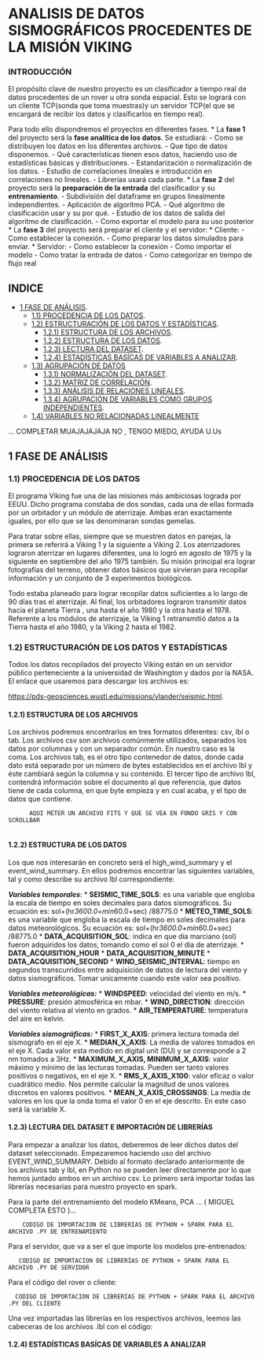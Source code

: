
# ANALISIS DE DATOS SISMOGRÁFICOS PROCEDENTES DE LA MISIÓN VIKING


### INTRODUCCIÓN

El propósito clave de nuestro proyecto es un clasificador a tiempo real de datos procedentes de un rover u otra sonda espacial.
Esto se logrará con un cliente TCP(sonda que toma muestras)y un servidor TCP(el que se encargará de recibir los datos y clasificarlos en tiempo real). 

Para todo ello dispondremos el proyectos en diferentes fases.
	* La **fase 1** del proyecto será la **fase analítica de los datos**. Se estudiará:
		- Como se distribuyen los datos en los diferentes archivos.
		- Que tipo de datos disponemos.
		- Qué características tienen esos datos, haciendo uso de estadísticas básicas y distribuciones.
		- Estandarización o normalización de los datos.
		- Estudio de correlaciones lineales e introducción en correlaciones no lineales.
		- Librerías usará cada parte.
	* La **fase 2** del proyecto será la **preparación de la entrada** del clasificador y su **entrenamiento**.
		- Subdivisión del dataframe en grupos linealmente independientes.
		- Aplicación de algorítmo PCA.
		- Qué algoritmo de clasificación usar y su por qué.
		- Estudio de los datos de salida del algoritmo de clasificación.
		- Como exportar el modelo para su uso posterior
	* La **fase 3** del proyecto será preparar el cliente y el servidor:
		* Cliente:
			- Como establecer la conexión.
			- Como preparar los datos simulados para envíar.
		* Servidor:
			- Como establecer la conexión
			- Como importar el modelo
			- Como tratar la entrada de datos
			- Como categorizar en tiempo de flujo real
	
		

## INDICE

- [ 1 FASE DE ANÁLISIS](#1-fase-de-análisis).
  - [1.1) PROCEDENCIA DE LOS DATOS](#insertar-hn).
  - [1.2) ESTRUCTURACIÓN DE LOS DATOS Y ESTADÍSTICAS](#insertar-hn).
    - [1.2.1) ESTRUCTURA DE LOS ARCHIVOS](#insertar-hn).
    - [1.2.2) ESTRUCTURA DE LOS DATOS](#insertar-hn).
    - [1.2.3) LECTURA DEL DATASET](#insertar-hn).
    - [1.2.4) ESTADÍSTICAS BASÍCAS DE VARIABLES A ANALIZAR](#insertar-hn).
  - [1.3) AGRUPACIÓN DE DATOS](#insertar-hn)
    - [1.3.1) NORMALIZACIÓN DEL DATASET](#insertar-hn).
    - [1.3.2) MATRIZ DE CORRELACIÓN](#insertar-hn).
    - [1.3.3) ANÁLISIS DE RELACIONES LINEALES](#insertar-hn).
    - [1.3.4) AGRUPACIÓN DE VARIABLES COMO GRUPOS INDEPENDIENTES](#insertar-hn).
  - [1.4) VARIABLES NO RELACIONADAS LINEALMENTE](#insertar-hn)
   					          
... COMPLETAR MUAJAJAJAJA NO , TENGO MIEDO, AYUDA U.Us
  
  
  ##
  ## 1 FASE DE ANÁLISIS
  ### 1.1) PROCEDENCIA DE LOS DATOS
  
  El programa Viking fue una de las misiones más ambiciosas lograda por EEUU.
  Dicho programa constaba de dos sondas, cada una de ellas formada por un orbitador y un módulo de aterrizaje. Ambas eran exactamente iguales, por ello que se las denominaran sondas gemelas.

  Para tratar sobre ellas, siempre que se muestren datos en parejas, la primera se referirá a Viking 1 y la siguiente a Viking 2.
  Los aterrizadores lograron aterrizar en lugares diferentes, una lo logró en agosto de 1975 y la siguiente en septiembre del año 1975 también.
  Su misión principal era lograr fotografías del terreno, obtener datos básicos que sirvieran para recopilar información y un conjunto de 3 experimentos biológicos.

  Todo estaba planeado para lograr recopilar datos suficientes a lo largo de 90 días tras el aterrizaje. 
  Al final, los orbitadores lograron transmitir datos hacia el planeta Tierra , una hasta el año 1980 y la otra hasta el 1978.
  Referente a los módulos de aterrizaje, la Viking 1 retransmitió datos a la Tierra hasta el año 1980, y la Viking 2 hasta el 1982.
  
  ### 1.2) ESTRUCTURACIÓN DE LOS DATOS Y ESTADÍSTICAS
  
  Todos los datos recopilados del proyecto Viking están en un servidor público perteneciente a la universidad de Washington y dados por  la NASA.
  El enlace que usaremos para descargar los archivos es:
  
  https://pds-geosciences.wustl.edu/missions/vlander/seismic.html.
  
   #### 1.2.1) ESTRUCTURA DE LOS ARCHIVOS
   Los archivos podremos encontrarlos en tres formatos diferentes: csv, lbl o tab.
   Los archivos csv son archivos comúnmente utilizados, separados los datos por columnas y con un separador común. En nuestro caso es la coma.
   Los archivos tab, es el otro tipo contenedor de datos, donde cada dato está separado por un número de bytes establecidos en el archivo lbl y éste cambiará según la columna y su contenido.
   El tercer tipo de archivo lbl, contendrá información sobre el documento al que referencia, que datos tiene de cada columna, en que byte empieza y en cual acaba, y el tipo de datos que contiene.
    
   ```
    	 AQUI METER UN ARCHIVO FITS Y QUE SE VEA EN FONDO GRIS Y CON SCROLLBAR
	
   ```
    

   #### 1.2.2) ESTRUCTURA DE LOS DATOS
     
   Los que nos interesarán en concreto será el high_wind_summary y el event_wind_summary.
   En ellos podremos encontrar las siguientes variables, tal y como describe su archivo lbl correspondiente:
	
   ***Variables temporales***:
	*	**SEISMIC_TIME_SOLS**: es una variable que engloba la escala de tiempo en soles decimales para datos sismográficos.
	Su ecuación es: sol+(hr*3600.0+min*60.0+sec) /88775.0
	*	**METEO_TIME_SOLS**: es una variable que engloba la escala de tiempo en soles decimales para datos meteorológicos.
	Su ecuación es: sol+(hr*3600.0+min*60.0+sec) /88775.0
	*	**DATA_ACQUISITION_SOL**: indica en que día marciano (sol) fueron adquiridos los datos, tomando como el sol 0 el día de aterrizaje.
	*	**DATA_ACQUISITION_HOUR**
	*	**DATA_ACQUISITION_MINUTE**
	*	**DATA_ACQUISITION_SECOND**
	*	**WIND_SEISMIC_INTERVAL**: tiempo en segundos transcurridos entre adquisición de datos de lectura del viento y datos sismográficos. Tomar unicamente cuando este valor sea positivo.







   ***Variables meteorológicas:***
	*	**WINDSPEED**: velocidad del viento en m/s.
	*	**PRESSURE**: presión atmosférica en mbar.
	*	**WIND_DIRECTION**: dirección del viento relativa al viento en grados.
	*	**AIR_TEMPERATURE**: temperatura del aire en kelvin.

   ***Variables sismográficas:***
	*	**FIRST_X_AXIS**: primera lectura tomada del sismografo en el eje X.
	*	**MEDIAN_X_AXIS**: La media de valores tomados en el eje X. Cada valor esta medido en digital unit (DU) y se corresponde a 2 nm tomados a 3Hz.
	*	**MAXIMUM_X_AXIS, MINIMUM_X_AXIS**: valor máximo y mínimo de las lecturas tomadas. Pueden ser tanto valores positivos o negativos, en el eje X.
	*	**RMS_X_AXIS_X100**: valor eficaz o valor cuadrático medio. Nos permite calcular la magnitud de unos valores discretos en valores positivos.
	*	**MEAN_X_AXIS_CROSSINGS**: La media de valores en los que la onda toma el valor 0 en el eje descrito. En este caso será la variable X.

   #### 1.2.3) LECTURA DEL DATASET E IMPORTACIÓN DE LIBRERÍAS
     
   Para empezar a analizar los datos, deberemos de leer dichos datos del dataset seleccionado. Empezaremos haciendo uso del archivo EVENT_WIND_SUMMARY.
   Debido al formato declarado anteriormente de los archivos tab y lbl, en Python no se pueden leer directamente por lo que hemos juntado ambos en un archivo csv.
   Lo primero será importar todas las librerías necesarias para nuestro proyecto en spark.

   Para la parte del entrenamiento del modelo KMeans, PCA ... ( MIGUEL COMPLETA ESTO )...

   ```
       CODIGO DE IMPORTACION DE LIBRERÍAS DE PYTHON + SPARK PARA EL ARCHIVO .PY DE ENTRENAMIENTO

   ```
   Para el servidor, que va a ser el que importe los modelos pre-entrenados:

   ```
      CODIGO DE IMPORTACION DE LIBRERÍAS DE PYTHON + SPARK PARA EL ARCHIVO .PY DE SERVIDOR

   ```

   Para el código del rover o cliente:

   ```
     CODIGO DE IMPORTACION DE LIBRERÍAS DE PYTHON + SPARK PARA EL ARCHIVO .PY DEL CLIENTE

   ```

   Una vez importadas las librerías en los respectivos archivos, leemos las cabeceras de los archivos .lbl con el código:
    
     
   #### 1.2.4) ESTADÍSTICAS BASÍCAS DE VARIABLES A ANALIZAR


  

